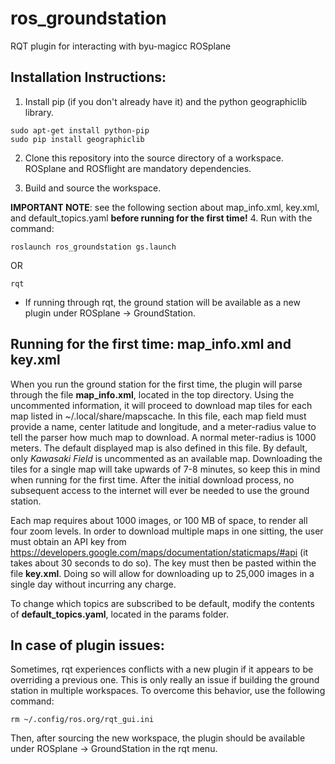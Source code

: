 # ros_groundstation
RQT plugin for interacting with byu-magicc ROSplane

## Installation Instructions:

1. Install pip (if you don't already have it) and the python geographiclib library.
```
sudo apt-get install python-pip
sudo pip install geographiclib
```
2. Clone this repository into the source directory of a workspace. ROSplane and ROSflight are mandatory dependencies.

3. Build and source the workspace.

**IMPORTANT NOTE**: see the following section about map_info.xml, key.xml, and default_topics.yaml  **before running for the first time!**
4. Run with the command:
```
roslaunch ros_groundstation gs.launch
```
OR
```
rqt
```
- If running through rqt, the ground station will be available as a new plugin under ROSplane -> GroundStation.
## Running for the first time: map_info.xml and key.xml
When you run the ground station for the first time, the plugin will parse through the file **map_info.xml**, located in the top directory. Using the uncommented information, it will proceed to download map tiles for each map listed in ~/.local/share/mapscache.
In this file, each map field must provide a name, center latitude and longitude, and a meter-radius value to tell the parser how much map to download. A normal meter-radius is 1000 meters. The default displayed map is also defined in this file.
By default, only *Kawasaki Field* is uncommented as an available map. Downloading the tiles for a single map will take upwards of 7-8 minutes, so keep this in mind when running for the first time. After the initial download process, no subsequent access to the internet will ever be needed to use the ground station.

Each map requires about 1000 images, or 100 MB of space, to render all four zoom levels. In order to download multiple maps in one sitting, the user must obtain an API key from https://developers.google.com/maps/documentation/staticmaps/#api (it takes about 30 seconds to do so).
The key must then be pasted within the file **key.xml**. Doing so will allow for downloading up to 25,000 images in a single day without incurring any charge.

To change which topics are subscribed to be default, modify the contents of **default_topics.yaml**, located in the params folder. 

## In case of plugin issues:
Sometimes, rqt experiences conflicts with a new plugin if it appears to be overriding a previous one. This is only really an issue if building the ground station in multiple workspaces. To overcome this behavior, use the following command:
```
rm ~/.config/ros.org/rqt_gui.ini
```
Then, after sourcing the new workspace, the plugin should be available under ROSplane -> GroundStation in the rqt menu.
